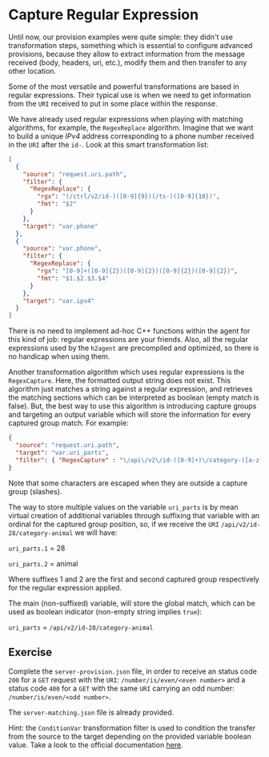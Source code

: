 # Capture Regular Expression

Until now, our provision examples were quite simple: they didn't use transformation steps, something which is essential to configure advanced provisions, because they allow to extract information from the message received (body, headers, uri, etc.), modify them and then transfer to any other location.

Some of the most versatile and powerful transformations are based in regular expressions. Their typical use is when we need to get information from the `URI` received to put in some place within the response.

We have already used regular expressions when playing with matching algorithms, for example, the `RegexReplace` algorithm. Imagine that we want to build a unique *IPv4* address corresponding to a phone number received in the `URI` after the `id-`. Look at this smart transformation list:

```json
[
  {
    "source": "request.uri.path",
    "filter": {
      "RegexReplace": {
        "rgx": "(/ctrl/v2/id-)([0-9]{9})(/ts-)([0-9]{10})",
        "fmt": "$2"
      }
    },
    "target": "var.phone"
  },
  {
    "source": "var.phone",
    "filter": {
      "RegexReplace": {
        "rgx": "[0-9]+([0-9]{2})([0-9]{2})([0-9]{2})([0-9]{2})",
        "fmt": "$1.$2.$3.$4"
      }
    },
    "target": "var.ipv4"
  }
]
```

There is no need to implement ad-hoc C++ functions within the agent for this kind of job: regular expressions are your friends. Also, all the regular expressions used by the `h2agent` are precompiled and optimized, so there is no handicap when using them.

Another transformation algorithm which uses regular expressions is the `RegexCapture`. Here, the formatted output string does not exist. This algorithm just matches a string against a regular expression, and retrieves the matching sections which can be interpreted as boolean (empty match is false). But, the best way to use this algorithm is introducing capture groups and targeting an output variable which will store the information for every captured group match. For example:

```json
{
  "source": "request.uri.path",
  "target": "var.uri_parts",
  "filter": { "RegexCapture" : "\/api\/v2\/id-([0-9]+)\/category-([a-z]+)" }
}
```

Note that some characters are escaped when they are outside a capture group (slashes).

The way to store multiple values on the variable `uri_parts` is by mean virtual creation of additional variables through suffixing that variable with an ordinal for the captured group position, so, if we receive the `URI` `/api/v2/id-28/category-animal` we will have:

`uri_parts.1` = 28

`uri_parts.2` = animal

Where suffixes 1 and 2 are the first and second captured group respectively for the regular expression applied.

The main (non-suffixed) variable, will store the global match, which can be used as boolean indicator (non-empty string implies `true`):

`uri_parts` = `/api/v2/id-28/category-animal`

## Exercise

Complete the `server-provision.json` file, in order to receive an status code `200` for a `GET` request with the `URI`: `/number/is/even/<even number>` and a status code `400` for a `GET` with the same `URI` carrying an odd number: `/number/is/even/<odd number>`.

The `server-matching.json` file is already provided.

Hint: the `ConditionVar` transformation filter is used to condition the transfer from the source to the target depending on the provided variable boolean value. Take a look to the official documentation [here](https://github.com/testillano/h2agent#post-adminv1server-provision).
